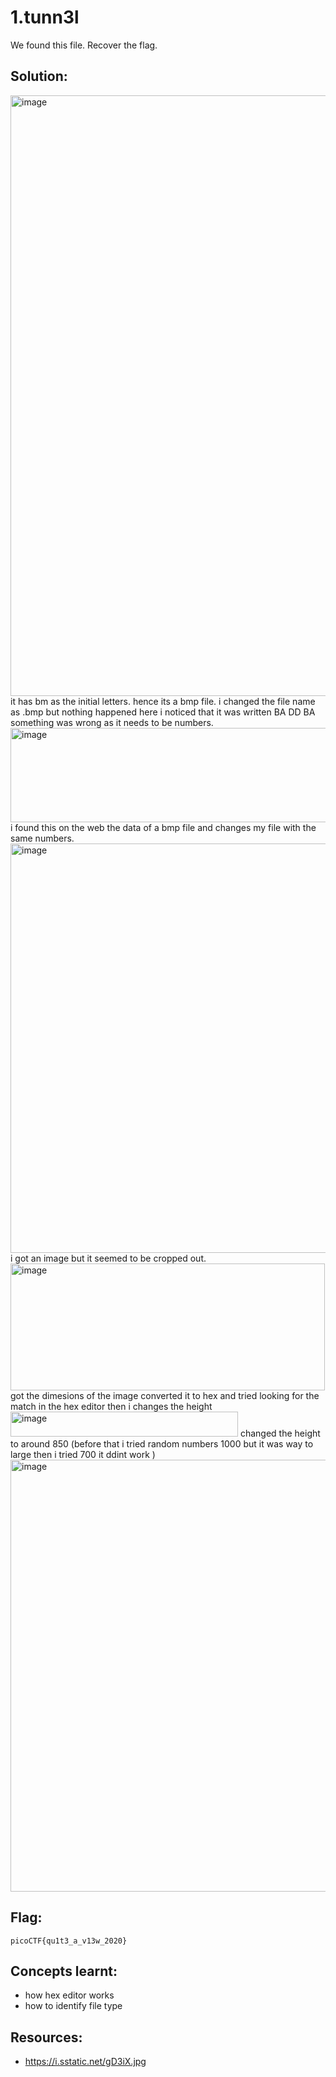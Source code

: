 # 1.tunn3l

We found this file. Recover the flag.

## Solution:
<img width="1737" height="961" alt="image" src="https://github.com/user-attachments/assets/a05fa68a-7918-4a96-b3d7-c4037bc7aff8" />
it has bm as the initial letters. hence its a bmp file.
i changed the file name as .bmp but nothing happened
here i noticed that it was written BA DD BA something was wrong as it needs to be numbers.
<img width="549" height="151" alt="image" src="https://github.com/user-attachments/assets/694a52dd-084b-449f-94ac-e0810e385bff" />
i found this on the web the data of a bmp file and changes my file with the same numbers. 
<img width="1395" height="655" alt="image" src="https://github.com/user-attachments/assets/92b00289-507c-4bc9-b87d-8d97699d3152" />
i got an image but it seemed to be cropped out.
<img width="503" height="203" alt="image" src="https://github.com/user-attachments/assets/5b56f380-193d-44d1-b8cb-05fc6cc0677f" />
got the dimesions of the image converted it to hex and tried looking for the match in the hex editor then i changes the height
<img width="364" height="40" alt="image" src="https://github.com/user-attachments/assets/50e1a7fb-6556-4e7f-aa24-bc84e2d8ef97" />
changed the height to around 850 (before that i tried random numbers 1000 but it was way to large then i tried 700 it ddint work )
<img width="885" height="691" alt="image" src="https://github.com/user-attachments/assets/bcb9e3b2-ad79-4538-83e2-086c1255625c" />




## Flag:

```
picoCTF{qu1t3_a_v13w_2020}

```

## Concepts learnt:

- how hex editor works
- how to identify file type

## Resources:

- https://i.sstatic.net/gD3iX.jpg





